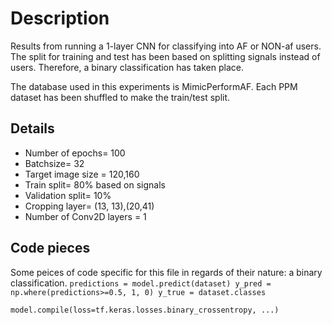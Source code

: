 # Description
Results from running a 1-layer CNN for classifying into AF or NON-af users. The split for training and test has been based on splitting signals instead of users. 
Therefore, a binary classification has taken place. 

The database used in this experiments is MimicPerformAF. 
Each PPM dataset has been shuffled to make the train/test split.

## Details
* Number of epochs= 100
* Batchsize= 32
* Target image size = 120,160
* Train split= 80% based on signals
* Validation split= 10%
* Cropping layer= (13, 13),(20,41)
* Number of Conv2D layers = 1

## Code pieces
Some peices of code specific for this file in regards of their nature: a binary classification.
``
    predictions = model.predict(dataset)
    y_pred = np.where(predictions>=0.5, 1, 0)
    y_true = dataset.classes
 ``

``
    model.compile(loss=tf.keras.losses.binary_crossentropy, ...)
``